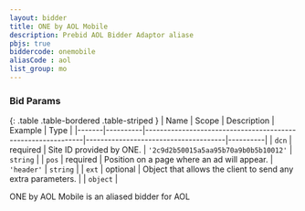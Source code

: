 ```yaml
---
layout: bidder
title: ONE by AOL Mobile
description: Prebid AOL Bidder Adaptor aliase
pbjs: true
biddercode: onemobile
aliasCode : aol
list_group: mo
---
```




### Bid Params

{: .table .table-bordered .table-striped }
| Name  | Scope    | Description                                                 | Example                              | Type     |
|-------|----------|-------------------------------------------------------------|--------------------------------------|----------|
| `dcn` | required | Site ID provided by ONE.                                    | `'2c9d2b50015a5aa95b70a9b0b5b10012'` | `string` |
| `pos` | required | Position on a page where an ad will appear.                 | `'header'`                           | `string` |
| `ext` | optional | Object that allows the client to send any extra parameters. |                                      | `object` |

ONE by AOL Mobile is an aliased bidder for AOL
